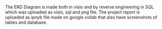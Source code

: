 The ERD Diagram is made both in visio and by reverse engineering in SQL which was uploaded as visio, sql and png file.
The project report is uploaded as ipnyb file made on google collab that also have screenshots of tables and database.
